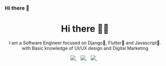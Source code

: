 ### Hi there 👋

<h1 align='center'>Hi there 👋🏾 </h1>

<p align='center'>I am a Software Engineer focused on Django🩷, Flutter💙 and Javascript💛. with Basic knowledge of UI/UX design and Digital Marketing</p>


<p align='center'>
<a href="mailto:luckyekpebe123@gmail.com">
  <img src="https://img.shields.io/badge/email me-%23D14836.svg?&style=for-the-badge&logo=gmail&logoColor=white" />
</a>&nbsp;&nbsp;
<a href="https://twitter.com/Lucky_Ekpebe">
  <img src="https://img.shields.io/badge/x-%23000000.svg?&style=for-the-badge&logo=x&logoColor=white" />
</a>&nbsp;&nbsp;
<a href="https://www.linkedin.com/in/lucky-ekpebe/">
  <img src="https://img.shields.io/badge/linkedin-%230077B5.svg?&style=for-the-badge&logo=linkedin&logoColor=white" />
</a>&nbsp;&nbsp;
</p>

<!--
**Luckystartech/Luckystartech** is a ✨ _special_ ✨ repository because its `README.md` (this file) appears on your GitHub profile.

Here are some ideas to get you started:

- 🔭 I’m currently working on ...
- 🌱 I’m currently learning ...
- 👯 I’m looking to collaborate on ...
- 🤔 I’m looking for help with ...
- 💬 Ask me about ...
- 📫 How to reach me: ...
- 😄 Pronouns: ...
- ⚡ Fun fact: ...
-->
